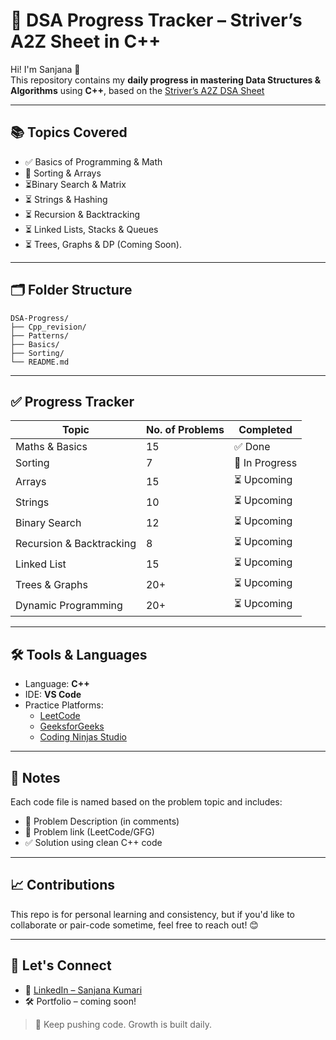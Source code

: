 # 🧠 DSA Progress Tracker – Striver’s A2Z Sheet in C++

Hi! I'm Sanjana 👋  
This repository contains my **daily progress in mastering Data Structures & Algorithms** using **C++**, based on the [Striver’s A2Z DSA Sheet](https://takeuforward.org/interviews/strivers-dsa-sheet-top-coding-interview-problems/)

---

## 📚 Topics Covered

- ✅ Basics of Programming & Math
- 🔄  Sorting & Arrays
- ⏳Binary Search & Matrix
- ⏳ Strings & Hashing
- ⏳ Recursion & Backtracking
- ⏳ Linked Lists, Stacks & Queues
- ⏳ Trees, Graphs & DP (Coming Soon).

---

## 🗂️ Folder Structure

```
DSA-Progress/
├── Cpp_revision/
├── Patterns/
├── Basics/
├── Sorting/
└── README.md
```

---

## ✅ Progress Tracker

| Topic                    | No. of Problems  |    Completed    |
|--------------------------|------------------|-----------------|
| Maths & Basics           | 15               | ✅ Done        |
| Sorting                  | 7                | 🔄 In Progress |
| Arrays                   | 15               | ⏳ Upcoming    |
| Strings                  | 10               | ⏳ Upcoming    |
| Binary Search            | 12               | ⏳ Upcoming    |
| Recursion & Backtracking | 8                | ⏳ Upcoming    |
| Linked List              | 15               | ⏳ Upcoming    |
| Trees & Graphs           | 20+              | ⏳ Upcoming    |
| Dynamic Programming      | 20+              | ⏳ Upcoming    |

---

## 🛠️ Tools & Languages

- Language: **C++**
- IDE: **VS Code**
- Practice Platforms:
  - [LeetCode](https://leetcode.com/)
  - [GeeksforGeeks](https://www.geeksforgeeks.org/)
  - [Coding Ninjas Studio](https://www.codingninjas.com/studio/)

---

## 📌 Notes

Each code file is named based on the problem topic and includes:
- 🧾 Problem Description (in comments)
- 🔗 Problem link (LeetCode/GFG)
- ✅ Solution using clean C++ code

---

## 📈 Contributions

This repo is for personal learning and consistency, but if you'd like to collaborate or pair-code sometime, feel free to reach out! 😊

---

## 🌟 Let's Connect

- 💼 [LinkedIn – Sanjana Kumari](https://www.linkedin.com/in/sanjana-kumari-107622315/)
- 🛠️ Portfolio – coming soon!

> 🚀 Keep pushing code. Growth is built daily.
